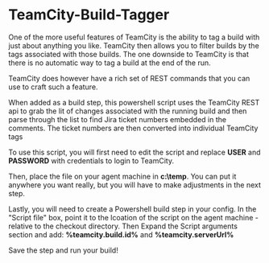 # TeamCity-Build-Tagger

One of the more useful features of TeamCity is the ability to tag a build with just about anything you like. TeamCity then allows you to filter builds by the tags associated with those builds. The one downside to TeamCity is that there is no automatic way to tag a build at the end of the run.

TeamCity does however have a rich set of REST commands that you can use to craft such a feature.

When added as a build step, this powershell script uses the TeamCity REST api to grab the lit of changes associated with the running build and then parse through the list to find Jira ticket numbers embedded in the comments. The ticket numbers are then converted into individual TeamCity tags

To use this script, you will first need to edit the script and replace <b>USER</b> and <b>PASSWORD</b> with credentials to login to TeamCity.<p>
  Then, place the file on your agent machine in <b>c:\temp</b>. You can put it anywhere you want really, but you will have to make adjustments in the next step.<p>
Lastly, you will need to create a Powershell build step in your config. In the "Script file" box, point it to the lcoation of the script on the agent machine - relative to the checkout directory. Then Expand the Script arguments section and add: <b>%teamcity.build.id%</b> and <b>%teamcity.serverUrl%</b><p>
Save the step and run your build!

